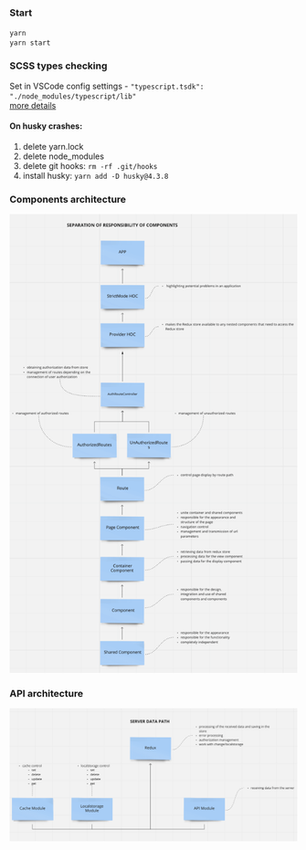 ### Start
`yarn` </br>
`yarn start`</br>

### SCSS types checking
Set in VSCode config settings - `"typescript.tsdk": "./node_modules/typescript/lib"` </br>
[more details](https://www.npmjs.com/package/typescript-plugin-css-modules)

#### On husky crashes:
1. delete yarn.lock
2. delete node_modules
3. delete git hooks: `rm -rf .git/hooks`
4. install husky: `yarn add -D husky@4.3.8`

### Components architecture
![components-architecture](https://github.com/slotovi4/compilation-react-ts-scss-assets/blob/master/assets/images/conponents-architecture.png?raw=true)

### API architecture
![api-architecture](https://github.com/slotovi4/compilation-react-ts-scss-assets/blob/master/assets/images/api-architecture.png?raw=true)
